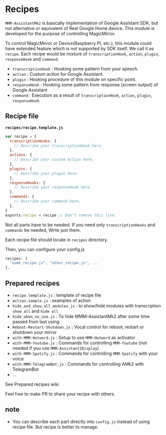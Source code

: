  
# Recipes

`MMM-AssistantMk2` is basically implementation of Google Assistant SDK, but not alternative or equivalent of Real Google Home device. This module is developed for the purpose of controlling MagicMirror.

To control MagicMirror or Device(Raspberry PI, etc.), this module could have extended feature which is not supported by SDK itself. We call it as `recipe`. Each recipe would be mixture of `transcriptionHook`, `action`, `plugin`, `responseHook` and `command`.

- `transcriptionHook` : Hooking some pattern from your speech.
- `action` : Custom action for Google Assistant.
- `plugin` : Hooking procedure of this module on specific point.
- `responseHook` : Hooking some pattern from response (screen output) of Google Assistant
- `command` : Execution as a result of `transcriptionHook`, `action`, `plugin`, `responseHook`

## Recipe file
**`recipes/recipe.template.js`**
```js
var recipe = {
  transcriptionHooks: {
    // Describe your transcriptionHook here.
  },
  actions: {
    // Describe your custom Action here.
  },
  plugins: {
    // Describe your plugin here.
  },
  responseHooks: {
    // Describe your responseHook here.
  },
  commands: {
    // Describe your command here.
  },
}
exports.recipe = recipe // Don't remove this line.
```
Not all parts have to be needed. If you need only `transcriptionHooks` and `commands` be needed, Write just them.

Each recipe file should locate in `recipes` directory.

Then, you can configure your config.js
```js
recipes: [
  "some_recipe.js", "other_recipe.js", ...
],
```

## Prepared recipes
- `recipe.template.js` : template of recipe file
- `action.sample.js` : examples of action
- `hide_and_show_all_modules.js` : to show/hide modules with transcription `show all` and `hide all`
- `hide_when_no_use.js` : To hide MMM-AssistantMk2 after some time passed from last using
- `Reboot-Restart-Shutdown.js` : Vocal control for reboot, restart or shutdown your mirror
- `with-MMM-Hotword.js` : Setup to use `MMM-Hotword` as activator
- `with-MMM-Youtube.js` : Commands for controlling `MMM-Youtube` (not needed if you use `MMM-Assistant2Display`)
- `with-MMM-Spotify.js` : Commands for controlling `MMM-Spotify` with your voice
- `with-MMM-TelegramBot.js` : Commands for controlling AMk2 with TelegramBot
- ...

See Prepared recipes wiki

Feel free to make PR to share your recipe with others.

## note
- You can describe each part directly into `config.js` instead of using recipe file. But recipe is better to manage. 
